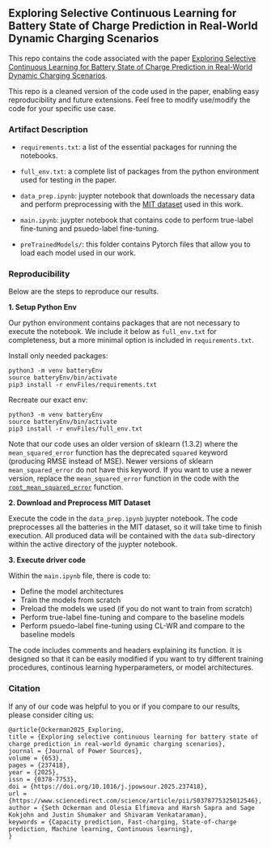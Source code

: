 ## Exploring Selective Continuous Learning for Battery State of Charge Prediction in Real-World Dynamic Charging Scenarios


This repo contains the code associated with the paper [Exploring Selective Continuous Learning for Battery State of Charge Prediction in Real-World Dynamic Charging Scenarios](https://doi.org/10.1016/j.jpowsour.2025.237418).

 This repo is a cleaned version of the code used in the paper, enabling easy reproducibility and future extensions. Feel free to modify use/modify the code for your specific use case. 


### Artifact Description

* `requirements.txt`: a list of the essential packages for running the notebooks.
* `full_env.txt`: a complete list of packages from the python environment used for testing in the paper.
* `data_prep.ipynb`: juypter notebook that downloads the necessary data and perform preprocessing with the [MIT dataset](https://data.matr.io/1/) used in this work.
* `main.ipynb`: juypter notebook that contains code to perform true-label fine-tuning and psuedo-label fine-tuning. 

* `preTrainedModels/`: this folder contains Pytorch files that allow you to load each model used in our work.

### Reproducibility
Below are the steps to reproduce our results. 

**1. Setup Python Env**

Our python environment contains packages that are not necessary to execute the notebook. We include it below as `full_env.txt` for completeness, but a more minimal option is included in `requirements.txt`.


Install only needed packages:

```
python3 -m venv batteryEnv
source batteryEnv/bin/activate
pip3 install -r envFiles/requirements.txt
```


Recreate our exact env: 

```
python3 -m venv batteryEnv
source batteryEnv/bin/activate
pip3 install -r envFiles/full_env.txt
```

Note that our code uses an older version of sklearn (1.3.2) where the `mean_squared_error` function has the deprecated `squared` keyword (producing RMSE instead of MSE). Newer versions of sklearn  `mean_squared_error` do not have this keyword. If you want to use a newer version, replace the `mean_squared_error` function in the code with the [`root_mean_squared_error`](https://scikit-learn.org/stable/modules/generated/sklearn.metrics.root_mean_squared_error.html) function.


**2. Download and Preprocess MIT Dataset**

Execute the code in the `data_prep.ipynb` juypter notebook. The code preprocesses all the batteries in the MIT dataset, so it will take time to finish execution. All produced data will be contained with the `data` sub-directory within the active directory of the juypter notebook. 

**3. Execute driver code**

Within the `main.ipynb` file, there is code to:

* Define the model architectures
* Train the models from scratch
* Preload the models we used (if you do not want to train from scratch)
* Perform true-label fine-tuning and compare to the baseline models
* Perform psuedo-label fine-tuning using CL-WR and compare to the baseline models


The code includes comments and headers explaining its function. It is designed so that it can be easily modified if you want to try different training procedures, continous learning hyperparameters, or model architectures. 


### Citation

If any of our code was helpful to you or if you compare to our results, please consider citing us:


```
@article{Ockerman2025_Exploring,
title = {Exploring selective continuous learning for battery state of charge prediction in real-world dynamic charging scenarios},
journal = {Journal of Power Sources},
volume = {653},
pages = {237418},
year = {2025},
issn = {0378-7753},
doi = {https://doi.org/10.1016/j.jpowsour.2025.237418},
url = {https://www.sciencedirect.com/science/article/pii/S0378775325012546},
author = {Seth Ockerman and Olesia Elfimova and Harsh Sapra and Sage Kokjohn and Justin Shumaker and Shivaram Venkataraman},
keywords = {Capacity prediction, Fast-charging, State-of-charge prediction, Machine learning, Continuous learning},
}

```